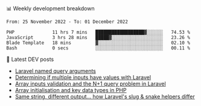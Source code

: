📊 Weekly development breakdown
<!--START_SECTION:waka-->

```text
From: 25 November 2022 - To: 01 December 2022

PHP              11 hrs 7 mins   ██████████████████▓░░░░░░   74.53 %
JavaScript       3 hrs 28 mins   █████▓░░░░░░░░░░░░░░░░░░░   23.26 %
Blade Template   18 mins         ▓░░░░░░░░░░░░░░░░░░░░░░░░   02.10 %
Bash             0 secs          ░░░░░░░░░░░░░░░░░░░░░░░░░   00.11 %
```

<!--END_SECTION:waka-->

📕 Latest DEV posts
<!-- BLOG-POST-LIST:START -->
- [Laravel named query arguments](https://dev.to/michaelvickersuk/laravel-named-query-arguments-28kd)
- [Determining if multiple inputs have values with Laravel](https://dev.to/michaelvickersuk/determining-if-multiple-inputs-have-values-with-laravel-km6)
- [Array inputs validation and the N+1 query problem in Laravel](https://dev.to/michaelvickersuk/array-inputs-validation-and-the-n1-query-problem-in-laravel-2agb)
- [Array initialisation and key data types in PHP](https://dev.to/michaelvickersuk/array-initialisation-and-key-data-types-in-php-1e5b)
- [Same string, different output... how Laravel&#39;s slug &amp; snake helpers differ](https://dev.to/michaelvickersuk/same-string-different-output-how-laravels-slug-snake-helpers-differ-1ccj)
<!-- BLOG-POST-LIST:END -->
